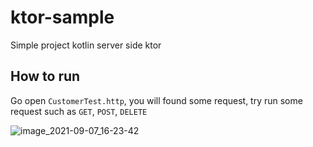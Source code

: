 # ktor-sample
Simple project kotlin server side ktor

## How to run

Go open `CustomerTest.http`, you will found some request, try run some request such as `GET`, `POST`, `DELETE`

![image_2021-09-07_16-23-42](https://user-images.githubusercontent.com/32610660/132320464-8acf65af-666e-4e71-8737-0bf82fe32e3e.png)

